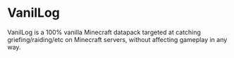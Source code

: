 # VanilLog
VanilLog is a 100% vanilla Minecraft datapack targeted at catching griefing/raiding/etc on Minecraft servers, without affecting gameplay in any way.
